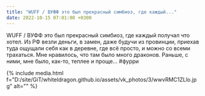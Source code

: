 ```yaml
---
title: "WUFF / ВУФФ это был прекрасный симбиоз, где каждый..."
date: 2022-10-15 07:01:00 +0300
---
```


WUFF / ВУФФ это был прекрасный симбиоз, где каждый получал что хотел. Из РФ везли деньги, в замен, даже будучи из провинции, приехав туда ощущали себя как в деревне, где всё просто, и можно со всеми трахаться.
Мне нравилось, что там было много драконов. Раньше, с ними, мне было, как-то, теплее и проще...
#фурри

{% include media.html f="D:/site/GiT/whiteldragon.github.io/assets/vk_photos/3/wwvRMC1ZLlo.jpg" alt="" %}
